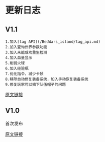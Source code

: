 # 更新日志

## V1.1

``` 更新内容
1.加入[tag API](/BedWars_island/tag_api.md)
2.加入查询世界参数功能
3.加入未能成功重生检测
4.加入血量显示
5.削弱火球
6.加入经验瓶
7.优化指令，减少卡顿
8.移除自动修复装备系统，加入手动恢复装备系统
9.修复玩家可以摘下队伍帽子的问题
```

[原文链接](https://www.bilibili.com/read/cv23396892)

## V1.0

首次发布

[原文链接](https://www.bilibili.com/read/cv23335901)